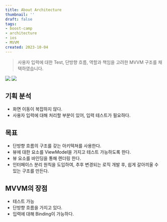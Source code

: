 ```yaml
---
title: About Architecture
thumbnail: ''
draft: false
tags:
- boost-camp
- architecture
- ios
- MVVM
created: 2023-10-04
---
```



 > 
 > 사용자 입력에 대한 Test, 단방향 흐름, 역할과 책임을 고려한 MVVM 구조를 채택하였습니다.

![](Pasted%20image%2020231004195530.jpg)
![](Pasted%20image%2020231004195544.jpg)

## 기획 분석

* 화면 이동이 복잡하지 않다.
* 사용자 입력에 대해 처리할 부분이 있어, 입력 테스트가 필요하다.

## 목표

* 단방향 흐름의 구조를 갖는 아키텍쳐를 사용한다.
* 뷰에 대한 요소를 ViewModel을 가지고 테스트 가능하도록 한다.
* 뷰 요소를 바인딩을 통해 렌더링 한다.
* 인터페이스 분리 원칙을 도입하여, 추후 변경되는 로직 개발 후, 쉽게 갈아끼울 수 있는 구조를 만든다.

## MVVM의 장점

* 테스트 가능
* 단방향 흐름을 가지고 있다.
* 입력에 대해 Binding이 가능하다.
